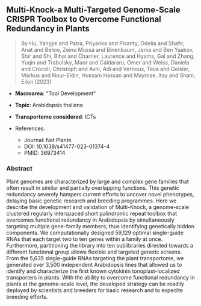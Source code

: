 ## Multi-Knock-a Multi-Targeted Genome-Scale CRISPR Toolbox to Overcome Functional Redundancy in Plants

> By Hu, Yangjie and Patra, Priyanka and Pisanty, Odelia and Shafir, Anat and Belew, Zeinu Mussa and Binenbaum, Jenia and Ben Yaakov, Shir and Shi, Bihai and Charrier, Laurence and Hyams, Gal and Zhang, Yuqin and Trabulsky, Maor and Caldararu, Omer and Weiss, Daniela and Crocoll, Christoph and Avni, Adi and Vernoux, Teva and Geisler, Markus and Nour-Eldin, Hussam Hassan and Mayrose, Itay and Shani, Eilon (2023)

- **Macroarea**: "Tool Development"
- **Topic**: Arabidopsis thaliana
- **Transportome considered**: ICTs

- References:
  - Journal: Nat Plants
  - DOI: 10.1038/s41477-023-01374-4
  - PMID: 36973414

### Abstract

Plant genomes are characterized by large and complex gene families that often result in similar and partially overlapping functions. This genetic redundancy severely hampers current efforts to uncover novel phenotypes, delaying basic genetic research and breeding programmes. Here we describe the development and validation of Multi-Knock, a genome-scale clustered regularly interspaced short palindromic repeat toolbox that overcomes functional redundancy in Arabidopsis by simultaneously targeting multiple gene-family members, thus identifying genetically hidden components. We computationally designed 59,129 optimal single-guide RNAs that each target two to ten genes within a family at once. Furthermore, partitioning the library into ten sublibraries directed towards a different functional group allows flexible and targeted genetic screens. From the 5,635 single-guide RNAs targeting the plant transportome, we generated over 3,500 independent Arabidopsis lines that allowed us to identify and characterize the first known cytokinin tonoplast-localized transporters in plants. With the ability to overcome functional redundancy in plants at the genome-scale level, the developed strategy can be readily deployed by scientists and breeders for basic research and to expedite breeding efforts.
